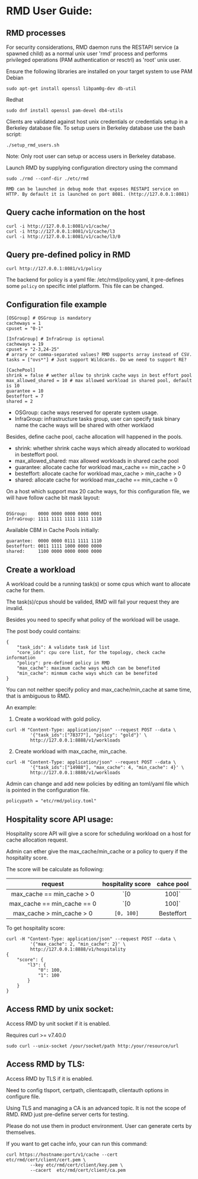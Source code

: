 # RMD User Guide:

## RMD processes

For security considerations, RMD daemon runs the RESTAPI service (a spawned child) as a normal unix user 'rmd'
process and performs privileged operations (PAM authentication or resctrl) as 'root' unix user.

Ensure the following libraries are installed on your target system to use PAM
Debian
```
sudo apt-get install openssl libpam0g-dev db-util
```
Redhat
```
sudo dnf install openssl pam-devel db4-utils
```

Clients are validated against host unix credentials or credentials setup in a
Berkeley database file.
To setup users in Berkeley database use the bash script:

```
./setup_rmd_users.sh
```
Note: Only root user can setup or access users in Berkeley database.

Launch RMD by supplying configuration directory using the command

```
sudo ./rmd --conf-dir ./etc/rmd
```

`RMD can be launched in debug mode that exposes RESTAPI service on HTTP.
By default it is launched on port 8081. (http://127.0.0.1:8081)`

## Query cache information on the host

```
curl -i http://127.0.0.1:8081/v1/cache/
curl -i http://127.0.0.1:8081/v1/cache/l3
curl -i http://127.0.0.1:8081/v1/cache/l3/0
```

## Query pre-defined policy in RMD

```
curl http://127.0.0.1:8081/v1/policy
```

The backend for policy is a yaml file: /etc/rmd/policy.yaml, it pre-defines
some `policy` on specific intel platform. This file can be changed.


## Configuration file example

```
[OSGroup] # OSGroup is mandatory
cacheways = 1
cpuset = "0-1"

[InfraGroup] # InfraGroup is optional
cacheways = 19
cpuset = "2-3,24-25"
# arrary or comma-separated values? RMD supports array instead of CSV.
tasks = ["ovs*"] # Just support Wildcards. Do we need to support RE?

[CachePool]
shrink = false # wether allow to shrink cache ways in best effort pool
max_allowed_shared = 10 # max allowed workload in shared pool, default is 10
guarantee = 10
besteffort = 7
shared = 2
```

- OSGroup: cache ways reserved for operate system usage.
- InfraGroup: infrastructure tasks group, user can specify task binary name
              the cache ways will be shared with other worklaod

Besides, define cache pool, cache allocation will happened in the pools.

- shrink: whether shrink cache ways which already allocated to workload in
          besteffort pool.
- max_allowed_shared: max allowed workloads in shared cache pool
- guarantee: allocate cache for workload max_cache == min_cache > 0
- besteffort: allocate cache for workload max_cache > min_cache > 0
- shared: allocate cache for workload max_cache == min_cache = 0

On a host which support max 20 cache ways, for this configuration file,
we will have follow cache bit mask layout:

```

OSGroup:    0000 0000 0000 0000 0001
InfraGroup: 1111 1111 1111 1111 1110
```
Available CBM in Cache Pools initially:
```
guarantee:  0000 0000 0111 1111 1110
besteffort: 0011 1111 1000 0000 0000
shared:     1100 0000 0000 0000 0000
```

## Create a workload

A workload could be a running task(s) or some cpus which want to allocate
cache for them.

The task(s)/cpus should be valided, RMD will fail your request they are
invalid.

Besides you need to specify what policy of the workload will be usage.

The post body could contains:

```
{
    "task_ids": A validate task id list
    "core_ids": cpu core list, for the topology, check cache information
    "policy": pre-defined policy in RMD
    "max_cache": maximum cache ways which can be benefited
    "min_cache": minmum cache ways which can be benefited
}
```

You can not neither specify policy and max_cache/min_cache at same time, that
is ambiguous to RMD.

An example:

1) Create a workload with gold policy.

```
curl -H "Content-Type: application/json" --request POST --data \
         '{"task_ids":["78377"], "policy": "gold"}' \
         http://127.0.0.1:8888/v1/workloads
```

2) Create workload with max_cache, min_cache.

```
curl -H "Content-Type: application/json" --request POST --data \
         '{"task_ids":["14988"], "max_cache": 4, "min_cache": 4}' \
         http://127.0.0.1:8888/v1/workloads
```

Admin can change and add new policies by editing an toml/yaml file which is
pointed in the configuration file.

```
policypath = "etc/rmd/policy.toml"
```

## Hospitality score API usage:

Hospitality score API will give a score for scheduling workload on a host for
cache allocation request.

Admin can ether give the max_cache/min_cache or a policy to query if the
hospitality score.

The score will be calculate as following:

| request | hospitality score | cahce pool |
| :-----: | :---------------: | :--------: |
| max_cache == min_cache > 0 | `[0 | 100]` | Guarantee |
| max_cache == min_cache == 0 | `[0 | 100]` | Shared |
| max_cache > min_cache > 0 |  `[0, 100]` | Besteffort |


To get hospitality score:

```
curl -H "Content-Type: application/json" --request POST --data \
         '{"max_cache": 2, "min_cache": 2}' \
         http://127.0.0.1:8888/v1/hospitality
{
    "score": {
        "l3": {
            "0": 100,
            "1": 100
        }
    }
}
```

## Access RMD by unix socket:

Access RMD by unit socket if it is enabled.

Requires curl >= v7.40.0
```
sudo curl --unix-socket /your/socket/path http:/your/resource/url
```

## Access RMD by TLS:

Access RMD by TLS if it is enabled.

Need to config tlsport, certpath, clientcapath, clientauth options in
configure file.

Using TLS and managing a CA is an advanced topic. It is not the scope of RMD.
RMD just pre-define server certs for testing.

Please do not use them in product environment.
User can generate certs by themselves.

If you want to get cache info, your can run this command:
```
curl https://hostname:port/v1/cache --cert etc/rmd/cert/client/cert.pem \
         --key etc/rmd/cert/client/key.pem \
         --cacert  etc/rmd/cert/client/ca.pem
```
